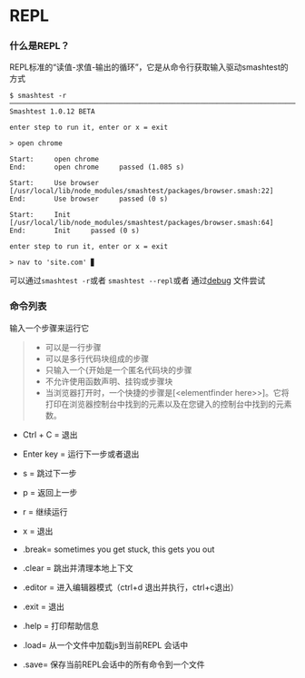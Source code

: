 # REPL

### 什么是REPL？

REPL标准的“读值-求值-输出的循环”，它是从命令行获取输入驱动smashtest的方式

```
$ smashtest -r
────────────────────────────────────────────────────────────────────────────────────────────
Smashtest 1.0.12 BETA

enter step to run it, enter or x = exit

> open chrome

Start:     open chrome
End:       open chrome     passed (1.085 s)

Start:     Use browser     [/usr/local/lib/node_modules/smashtest/packages/browser.smash:22]
End:       Use browser     passed (0 s)

Start:     Init     [/usr/local/lib/node_modules/smashtest/packages/browser.smash:64]
End:       Init     passed (0 s)

enter step to run it, enter or x = exit

> nav to 'site.com' ▊
```

可以通过`smashtest -r`或者 `smashtest --repl`或者 通过[debug](/yu-yan/diao-shi.md) 文件尝试

### 命令列表

输入一个步骤来运行它

> * 可以是一行步骤
> * 可以是多行代码块组成的步骤
> * 只输入一个{开始是一个匿名代码块的步骤
> * 不允许使用函数声明、挂钩或步骤块
> * 当浏览器打开时，一个快捷的步骤是\[&lt;elementfinder here&gt;&gt;\]。它将打印在浏览器控制台中找到的元素以及在您键入的控制台中找到的元素数。

* Ctrl + C = 退出

* Enter key = 运行下一步或者退出

* s = 跳过下一步

* p = 返回上一步
* r = 继续运行
* x = 退出
* .break= sometimes you get stuck, this gets you out
* .clear = 跳出并清理本地上下文
* .editor = 进入编辑器模式（ctrl+d 退出并执行，ctrl+c退出）
* .exit = 退出
* .help = 打印帮助信息
* .load= 从一个文件中加载js到当前REPL 会话中
* .save= 保存当前REPL会话中的所有命令到一个文件



